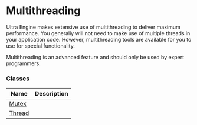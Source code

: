 # Multithreading #
Ultra Engine makes extensive use of multithreading to deliver maximum performance. You generally will not need to make use of multiple threads in your application code. However, multithreading tools are available for you to use for special functionality.

Multithreading is an advanced feature and should only be used by expert programmers.

### Classes ###
| Name | Description |
| ----- | ----- |
| [Mutex](Mutex.md) | | 
| [Thread](Thread.md) | |